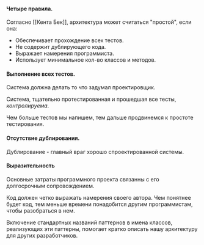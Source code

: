 #### Четыре правила.
Согласно [[Кента Бек]], архитектура может считаться "простой", если она:
- Обеспечивает прохождение всех тестов.
- Не содержит дублирующего кода.
- Выражает намерения программиста.
- Использует минимальное кол-во классов и методов.

#### Выполнение всех тестов.
Система должна делать то что задумал проектировщик.

Система, тщательно протестированная и прошедшая все тесты, *контролируема*.

Чем больше тестов мы напишем, тем дальше продвинемся к простоте тестирования.

#### Отсутствие дублирования.
Дублирование - главный враг хорошо спроектированной системы.

#### Выразительность 
Основные затраты программного проекта связанны с его долгосрочным сопровождением.  

Код должен четко выражать намерения своего автора. Чем понятнее будет код, тем меньше времени понадобится другим программистам, чтобы разобраться в нем.

Включение стандартных названий паттернов в имена классов, реализующих эти паттерны, помогает кратко описать нашу архитектуру для других разработчиков.